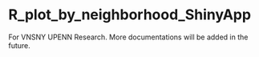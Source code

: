 # R_plot_by_neighborhood_ShinyApp
For VNSNY UPENN Research. More documentations will be added in the future.
